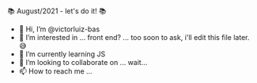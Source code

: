 📚 August/2021 - let's do it! 📚

- 👋 Hi, I’m @victorluiz-bas  
- 👀 I’m interested in ... front end? ... too soon to ask, i'll edit this file later. 😅
- 🌱 I’m currently learning JS
- 💞️ I’m looking to collaborate on ... wait...
- 📫 How to reach me ...

<!---
victorluiz-bas/victorluiz-bas is a ✨ special ✨ repository because its `README.md` (this file) appears on your GitHub profile.
You can click the Preview link to take a look at your changes.
--->

